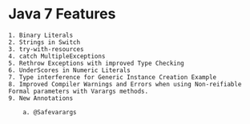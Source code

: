 # Java 7 Features
	1. Binary Literals
	2. Strings in Switch
	3. try-with-resources
	4. catch MultipleExceptions
	5. Rethrow Exceptions with improved Type Checking
	6. UnderScores in Numeric Literals
	7. Type interference for Generic Instance Creation Example
	8. Improved Compiler Warnings and Errors when using Non-reifiable Formal parameters with Varargs methods.
	9. New Annotations
		
		a. @Safevarargs
		
